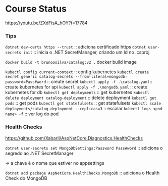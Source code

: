 # Course Status

https://youtu.be/ZXdFisA_hOY?t=17784

### Tips

`dotnet dev-certs https --trust` :: adiciona certificado https
`dotnet user-secrets init` :: inicia o .NET SecretManager, criando um Id no .csproj

`docker build -t brunoosilva/catalog:v2 .` docker build image

`kubectl config current-context` :: config kubernetes
`kubectl create secret generic catalog-secrets --from-literal=mongodb-password=Pass#word` :: create secret
`kubectl apply -f .\catalog.yaml`:: create kubernetes for api
`kubectl apply -f .\mongodb.yaml` :: create kubernetes for db
`kubectl get deployments` :: get kubernetes
`kubectl delete deployment catalog-deployment` :: delete deployment
`kubectl get pods` :: get pods
`kubectl get statefulsets` :: get statefulsets
`kubectl scale deployments/catalog-deployment --replicas=3` :: escalar
`kubectl logs <pod name> -f` :: ver log do pod

### Health Checks

https://github.com/Xabaril/AspNetCore.Diagnostics.HealthChecks

`dotnet user-secrets set MongoDbSettings:Password Pass#word` :: adiciona o segredo ao .NET SecretManager

=> a chave é o nome que estiver no appsettings

`dotnet add package AspNetCore.HealthChecks.MongoDb` :: adiciona o Health Check do MongoDB
